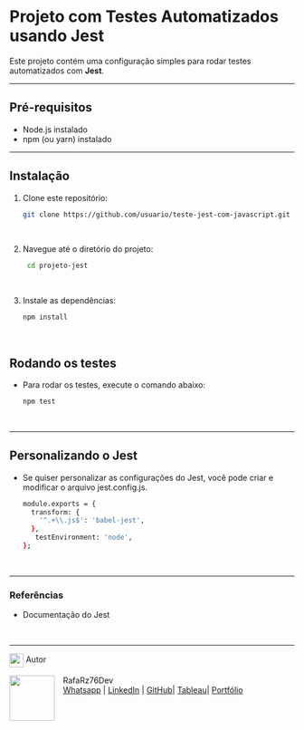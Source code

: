 # Projeto com Testes Automatizados usando Jest

Este projeto contém uma configuração simples para rodar testes automatizados com **Jest**.

***

## Pré-requisitos

- Node.js instalado
- npm (ou yarn) instalado

***

## Instalação

1. Clone este repositório:
   ```bash
   git clone https://github.com/usuario/teste-jest-com-javascript.git

<br>

2. Navegue até o diretório do projeto:
   ```bash
    cd projeto-jest

<br>

3. Instale as dependências:
   ```bash
   npm install

<br>

## Rodando os testes
- Para rodar os testes, execute o comando abaixo:
   ```bash
   npm test

<br>

***

## Personalizando o Jest
- Se quiser personalizar as configurações do Jest, você pode criar e modificar o arquivo jest.config.js.
 
  ```bash
  module.exports = {
    transform: {
      '^.+\\.js$': 'babel-jest',
    },
     testEnvironment: 'node',
  }; 

<br>

***

### Referências
- Documentação do Jest

<br>

***

<img src="https://media.giphy.com/media/ImmvDZ2c9xPR8gDvHV/giphy.gif" align="center" height="25" width="25"> Autor

<p>
    <img align=left margin=10 width=80 src="https://avatars.githubusercontent.com/u/87991807?v=4"/>
    <p>&nbsp&nbsp&nbspRafaRz76Dev<br>
    &nbsp&nbsp&nbsp<a href="https://api.whatsapp.com/send/?phone=47999327137">Whatsapp</a>&nbsp;|&nbsp;<a href="https://www.linkedin.com/in/rafael-raizer//">LinkedIn</a>&nbsp;|&nbsp;<a href="https://github.com/RafaRz76Dev">GitHub</a>|&nbsp;<a href="https://public.tableau.com/app/profile/rafael.raizer">Tableau</a>|&nbsp;<a href="https://rafarz76dev-portfoliotech.netlify.app/">Portfólio</a>&nbsp;</p>
</p>

  